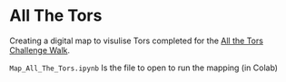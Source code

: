 # All The Tors  
Creating a digital map to visulise Tors completed for the [All the Tors Challenge Walk](https://allthetorschallenge.com/).

`Map_All_The_Tors.ipynb` Is the file to open to run the mapping (in Colab)
